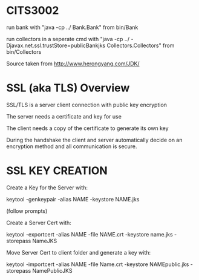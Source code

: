 # CITS3002

run bank with 
"java -cp ../ Bank.Bank"
from bin/Bank

run collectors in a seperate cmd with 
"java -cp ../ -Djavax.net.ssl.trustStore=publicBankjks Collectors.Collectors"
from bin/Collectors

Source taken from http://www.herongyang.com/JDK/


# SSL (aka TLS) Overview

SSL/TLS is a server client connection with public key encryption

The server needs a certificate and key for use

The client needs a copy of the certificate to generate its own key

During the handshake the client and server automatically decide on an encryption method and all communication is secure.




# SSL KEY CREATION

Create a Key for the Server with:

keytool -genkeypair -alias NAME -keystore NAME.jks

(follow prompts)

Create a Server Cert with:

keytool -exportcert -alias NAME -file NAME.crt 
   -keystore name.jks -storepass NameJKS
   
Move Server Cert to client folder and generate a key with:

keytool -importcert -alias NAME -file Name.crt 
   -keystore NAMEpublic.jks -storepass NamePublicJKS








